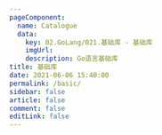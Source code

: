 ```yaml
---
pageComponent:
  name: Catalogue
  data:
    key: 02.GoLang/021.基础库 - 基础库
    imgUrl:
    description: Go语言基础库
title: 基础库
date: 2021-06-06 15:40:00
permalink: /basic/
sidebar: false
article: false
comment: false
editLink: false
---
```

